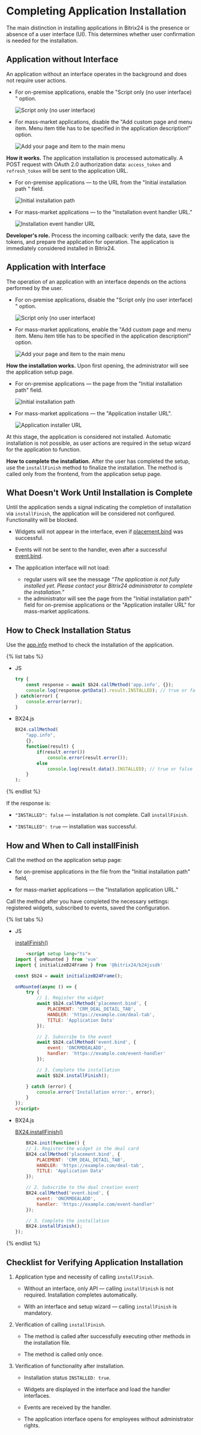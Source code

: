 # Completing Application Installation

The main distinction in installing applications in Bitrix24 is the presence or absence of a user interface (UI). This determines whether user confirmation is needed for the installation.

## Application without Interface

An application without an interface operates in the background and does not require user actions.

- For on-premise applications, enable the "Script only (no user interface) " option.

   ![Script only (no user interface) ](./_images/install-finish.png "Script only (no user interface) ")

- For mass-market applications, disable the "Add custom page and menu item. Menu item title has to be specified in the application description!" option.

   ![Add your page and item to the main menu](./_images/install-finish-2.png "Add your page and item to the main menu")

**How it works.** The application installation is processed automatically. A POST request with OAuth 2.0 authorization data: `access_token` and `refresh_token` will be sent to the application URL.

- For on-premise applications — to the URL from the "Initial installation path  " field.

   ![Initial installation path](./_images/install-finish-3.png "Initial installation path")

- For mass-market applications — to the "Installation event handler URL."

   ![Installation event handler URL](./_images/install-finish-4.png "Installation event handler URL")

**Developer's role.** Process the incoming callback: verify the data, save the tokens, and prepare the application for operation. The application is immediately considered installed in Bitrix24.

## Application with Interface

The operation of an application with an interface depends on the actions performed by the user.

- For on-premise applications, disable the "Script only (no user interface) " option.

   ![Script only (no user interface) ](./_images/install-finish-7.png "Script only (no user interface) ")

- For mass-market applications, enable the "Add custom page and menu item. Menu item title has to be specified in the application description!" option.

   ![Add your page and item to the main menu](./_images/install-finish-5.png "Add your page and item to the main menu")

**How the installation works.** Upon first opening, the administrator will see the application setup page.

- For on-premise applications — the page from the "Initial installation path" field.

   ![Initial installation path](./_images/install-finish-9.png "Initial installation path")

- For mass-market applications — the "Application installer URL".

   ![Application installer URL](./_images/install-finish-6.png "Application installer URL")

At this stage, the application is considered not installed. Automatic installation is not possible, as user actions are required in the setup wizard for the application to function.

**How to complete the installation.** After the user has completed the setup, use the `installFinish` method to finalize the installation. The method is called only from the frontend, from the application setup page.

## What Doesn't Work Until Installation is Complete

Until the application sends a signal indicating the completion of installation via `installFinish`, the application will be considered not configured. Functionality will be blocked.

- Widgets will not appear in the interface, even if [placement.bind](../widgets/placement-bind.md) was successful.

- Events will not be sent to the handler, even after a successful [event.bind](../events/event-bind.md).

- The application interface will not load:
    - regular users will see the message *“The application is not fully installed yet. Please contact your Bitrix24 administrator to complete the installation.”*
    - the administrator will see the page from the "Initial installation path" field for on-premise applications or the "Application installer URL" for mass-market applications.

## How to Check Installation Status

Use the [app.info](../common/system/app-info.md) method to check the installation of the application.

{% list tabs %}

- JS

    ```javascript
    try {
        const response = await $b24.callMethod('app.info', {});
        console.log(response.getData().result.INSTALLED); // true or false
    } catch(error) {
        console.error(error);
    }
    ```

- BX24.js

    ```javascript
    BX24.callMethod(
        "app.info",
        {},
        function(result) {
            if(result.error())
                console.error(result.error());
            else
                console.log(result.data().INSTALLED); // true or false
        }
    );
    ```

{% endlist %}

If the response is:

- `"INSTALLED": false` — installation is not complete. Call `installFinish`.

- `"INSTALLED": true` — installation was successful.

## How and When to Call installFinish

Call the method on the application setup page:

- for on-premise applications in the file from the "Initial installation path" field,

- for mass-market applications — the "Installation application URL."

Call the method after you have completed the necessary settings: registered widgets, subscribed to events, saved the configuration.

{% list tabs %}

- JS

    [installFinish()](https://bitrix-tools.github.io/b24jssdk/reference/frame-index.html#installFinish)

    ```html
        <script setup lang="ts">
    import { onMounted } from 'vue'
    import { initializeB24Frame } from '@bitrix24/b24jssdk'

    const $b24 = await initializeB24Frame();

    onMounted(async () => {
        try {
            // 1. Register the widget
            await $b24.callMethod('placement.bind', {
                PLACEMENT: 'CRM_DEAL_DETAIL_TAB',
                HANDLER: 'https://example.com/deal-tab',
                TITLE: 'Application Data'
            });

            // 2. Subscribe to the event
            await $b24.callMethod('event.bind', {
                event: 'ONCRMDEALADD',
                handler: 'https://example.com/event-handler'
            });

            // 3. Complete the installation
            await $b24.installFinish();

        } catch (error) {
            console.error('Installation error:', error);
        }
    });
    </script>
    ```

- BX24.js

    [BX24.installFinish()](../../sdk/bx24-js-sdk/system-functions/bx24-install-finish.md)

    ```javascript
        BX24.init(function() {
        // 1. Register the widget in the deal card
        BX24.callMethod('placement.bind', {
            PLACEMENT: 'CRM_DEAL_DETAIL_TAB',
            HANDLER: 'https://example.com/deal-tab',
            TITLE: 'Application Data'
        });

        // 2. Subscribe to the deal creation event
        BX24.callMethod('event.bind', {
            event: 'ONCRMDEALADD',
            handler: 'https://example.com/event-handler'
        });

        // 3. Complete the installation
        BX24.installFinish();
    });
    ```

{% endlist %}

## Checklist for Verifying Application Installation

1. Application type and necessity of calling `installFinish`.

   - Without an interface, only API — calling `installFinish` is not required. Installation completes automatically.

   - With an interface and setup wizard — calling `installFinish` is mandatory.

2. Verification of calling `installFinish`.

   - The method is called after successfully executing other methods in the installation file.

   - The method is called only once.

3. Verification of functionality after installation.

   - Installation status `INSTALLED: true`.

   - Widgets are displayed in the interface and load the handler interfaces.

   - Events are received by the handler.

   - The application interface opens for employees without administrator rights.